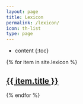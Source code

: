 ```yaml
---
layout: page
title: Lexicon
permalink: /lexicon/
icon: th-list
type: page
---
```

* content
{:toc}

{% for item in site.lexicon %}
	<div class="lexicon">
		<h2><a href="{{ item.url }}">{{ item.title }}</a></h2>
	</div>
{% endfor %}
